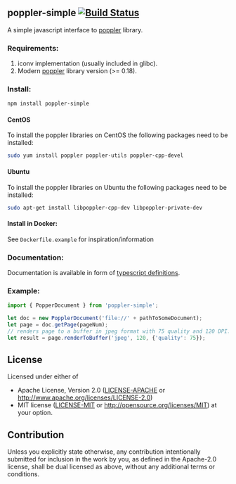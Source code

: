 ## poppler-simple [![Build Status](https://travis-ci.org/blackbeam/poppler-simple.svg)](https://travis-ci.org/blackbeam/poppler-simple)
A simple javascript interface to [poppler](http://poppler.freedesktop.org/) library.

### Requirements:
1. iconv implementation (usually included in glibc).
2. Modern [poppler](http://poppler.freedesktop.org/) library version (>= 0.18).

### Install:
```bash
npm install poppler-simple
```

#### CentOS

To install the poppler libraries on CentOS the following packages need to be installed:
```bash
sudo yum install poppler poppler-utils poppler-cpp-devel
```

#### Ubuntu

To install the poppler libraries on Ubuntu the following packages need to be installed:
```bash
sudo apt-get install libpoppler-cpp-dev libpoppler-private-dev
```

#### Install in Docker:
See `Dockerfile.example` for inspiration/information

### Documentation:
Documentation is available in form of [typescript definitions](lib/poppler.d.ts).

### Example:

```javascript
import { PopperDocument } from 'poppler-simple';

let doc = new PopplerDocument('file://' + pathToSomeDocument);
let page = doc.getPage(pageNum);
// renders page to a buffer in jpeg format with 75 quality and 120 DPI:
let result = page.renderToBuffer('jpeg', 120, {'quality': 75});
```
## License

Licensed under either of
 * Apache License, Version 2.0 ([LICENSE-APACHE](LICENSE-APACHE) or http://www.apache.org/licenses/LICENSE-2.0)
 * MIT license ([LICENSE-MIT](LICENSE-MIT) or http://opensource.org/licenses/MIT)
at your option.

## Contribution

Unless you explicitly state otherwise, any contribution intentionally submitted
for inclusion in the work by you, as defined in the Apache-2.0 license, shall be dual licensed as above, without any
additional terms or conditions.

